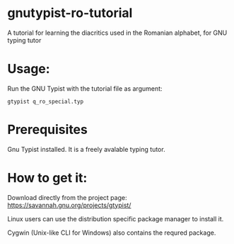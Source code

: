 # gnutypist-ro-tutorial
A tutorial for learning the diacritics used in the Romanian alphabet, for GNU typing tutor

# Usage:

Run the GNU Typist with the tutorial file as argument:
```
gtypist q_ro_special.typ
```  
# Prerequisites
Gnu Typist installed. It is a freely avalable typing tutor. 

# How to get it:

Download directly from the project page: https://savannah.gnu.org/projects/gtypist/

Linux users can use the distribution specific package manager to install it.

Cygwin (Unix-like CLI for Windows) also contains the requred package.




